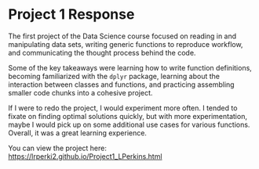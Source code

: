 # Project 1 Response

The first project of the Data Science course focused on reading in and manipulating data sets, writing generic functions to reproduce workflow, and communicating the thought process behind the code.

Some of the key takeaways were learning how to write function definitions, becoming familiarized with the `dplyr` package, learning about the interaction between classes and functions, and practicing assembling smaller code chunks into a cohesive project.  

If I were to redo the project, I would experiment more often. I tended to fixate on finding optimal solutions quickly, but with more experimentation, maybe I would pick up on some additional use cases for various functions. Overall, it was a great learning experience.

You can view the project here: <https://lrperki2.github.io/Project1_LPerkins.html>
